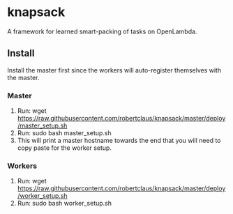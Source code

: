 # knapsack
A framework for learned smart-packing of tasks on OpenLambda.

## Install
Install the master first since the workers will auto-register themselves with the master.

### Master
1. Run: wget https://raw.githubusercontent.com/robertclaus/knapsack/master/deploy/master_setup.sh
2. Run: sudo bash master_setup.sh
3. This will print a master hostname towards the end that you will need to copy paste for the worker setup.

### Workers
1. Run: wget https://raw.githubusercontent.com/robertclaus/knapsack/master/deploy/worker_setup.sh
2. Run: sudo bash worker_setup.sh <master hostname>